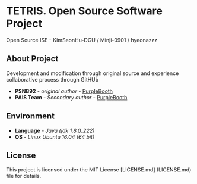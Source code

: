 # TETRIS. Open Source Software Project

Open Source ISE - KimSeonHu-DGU / Minji-0901 / hyeonazzz


## About Project

Development and modification through original source
and experience collaborative process through GitHUb

* **PSNB92** - *original author* - [PurpleBooth](https://github.com/PSNB92/Tetris)
* **PAIS Team** - *Secondary author* - [PurpleBooth](https://github.com/CSID-DGU/2019-1-OSSPC-PAIS-1)


## Environment

* **Language** - *Java (jdk 1.8.0_222)*
* **OS** - *Linux Ubuntu 16.04 (64 bit)*


## License

This project is licensed under the MIT License [LICENSE.md]
(LICENSE.md) file for details.


